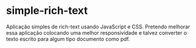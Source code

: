 # simple-rich-text
Aplicação simples de rich-text usando JavaScript e CSS. Pretendo melhorar essa aplicação colocando uma melhor responsividade e talvez converter o texto escrito para algum tipo documento como pdf.
